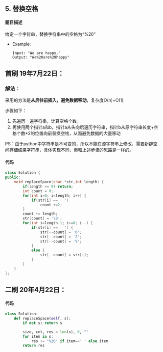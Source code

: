 ## 5. 替换空格
#### 题目描述
给定一个字符串，替换字符串中的空格为“%20”
- Example:
    ```
    Input: "We are happy."
    Output: "We%20are%20happy"
    ```  
## 首刷 19年7月22日：

### 解法：
采用的方法是**从后往前插入，避免数据移动**，复杂度O(n)+O(1)  

步骤如下：  
1. 先遍历一遍字符串，计算空格个数。  
2. 再使用两个指针a和b，指针a从头向后遍历字符串，指针b从原字符串长度+空格个数*2的位置向前替换空格，从而避免数据的大量移动 
 
PS：由于python中字符串是不可变的，所以不能在源字符串上修改，需要新辟空间存储结果字符串，具体实现不同，但和上述步骤的思路是一样的。
#### 代码
```cpp
class Solution {
public:
	void replaceSpace(char *str,int length) {
        if(length <= 0) return;
        int count = 0;
        for(int i=0; i<length; i++) {
            if(str[i] == ' ')
                count +=2;
        }
        count += length;
        str[count] = '\0';
        for(int i=length-1; i>=0; i--) {
            if(str[i] == ' ') {
                str[--count] = '0';
                str[--count] = '2';
                str[--count] = '%';
            }
            else {
                str[--count] = str[i];
            }
        }
	}
};
```

## 二刷 20年4月22日：
#### 代码
```python
class Solution:
    def replaceSpace(self, s):
        if not s: return s

        size, cnt, res = len(s), 0, ""
        for item in s:
            res += "%20" if item==' ' else item
        return res
        
```